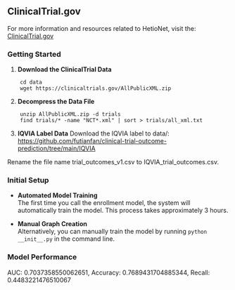 ## ClinicalTrial.gov
For more information and resources related to HetioNet, visit the:
[ClinicalTrial.gov](https://clinicaltrials.gov)

### Getting Started
1. **Download the ClinicalTrial Data**  
```
    cd data
    wget https://clinicaltrials.gov/AllPublicXML.zip
```
2. **Decompress the Data File**  
```
    unzip AllPublicXML.zip -d trials
    find trials/* -name "NCT*.xml" | sort > trials/all_xml.txt
```
3. **IQVIA Label Data**
Download the IQVIA label to data/:
https://github.com/futianfan/clinical-trial-outcome-prediction/tree/main/IQVIA

Rename the file name trial_outcomes_v1.csv to IQVIA_trial_outcomes.csv.

### Initial Setup
- **Automated Model Training**  
  The first time you call the enrollment model, the system will automatically train the model. This process takes approximately 3 hours.
  
- **Manual Graph Creation**  
  Alternatively, you can manually train the model by running `python __init__.py` in the command line.

### Model Performance
AUC: 0.7037358550062651, Accuracy: 0.7689431704885344, Recall: 0.4483221476510067